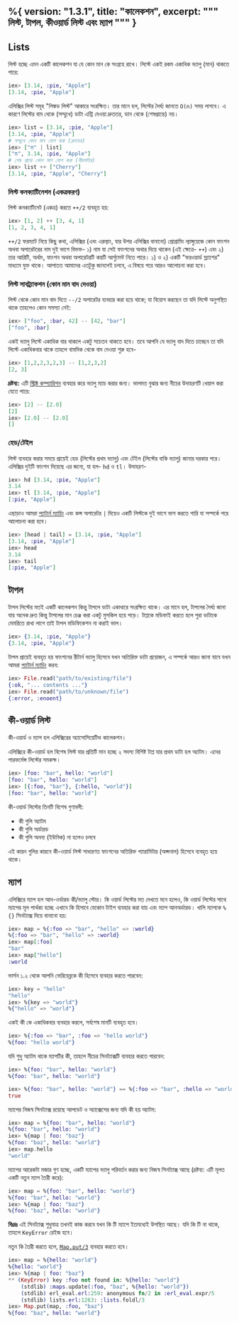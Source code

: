 %{
  version: "1.3.1",
  title: "কালেকশন",
  excerpt: """
  লিস্ট, টাপল, কীওয়ার্ড লিস্ট এবং ম্যাপ
  """
}
---

## Lists

লিস্ট হচ্ছে এমন একটি কালেকশন যা যে কোন মান কে সংগ্রহে রাখে। লিস্টে একই রকম একাধিক ভ্যালু (মান) থাকতে পারে:

```elixir
iex> [3.14, :pie, "Apple"]
[3.14, :pie, "Apple"]
```

এলিক্সির লিস্ট সমূহ "লিঙ্কড লিস্ট" আকারে সংরক্ষিত। তার মানে হল, লিস্টের দৈর্ঘ্য জানতে `O(n)` সময় লাগবে। এ কারণে লিস্টের বাম থেকে (সম্মুখে) ডাটা এন্ট্রি দেওয়া দ্রুততর, ডান থেকে (শেষপ্রান্তে) নয়।

```elixir
iex> list = [3.14, :pie, "Apple"]
[3.14, :pie, "Apple"]
# সম্মুখে কোন মান যোগ করা (দ্রুততর)
iex> ["π" | list]
["π", 3.14, :pie, "Apple"]
# শেষ প্রান্তে কোন মান যোগ করা (ধীরগতির)
iex> list ++ ["Cherry"]
[3.14, :pie, "Apple", "Cherry"]
```

### লিস্ট কনক্যাটিনেশন (একত্রকরণ)

লিস্ট কনক্যাটিনেট (একত্র) করতে `++/2` ব্যবহৃত হয়:

```elixir
iex> [1, 2] ++ [3, 4, 1]
[1, 2, 3, 4, 1]
```

`++/2` ফরম্যাট নিয়ে কিছু কথা, এলিক্সির (এবং এরল্যাং, যার উপর এলিক্সির বানানো) প্রোগ্রামিং ল্যাঙ্গুয়েজে কোন ফাংশন অথবা অপারেটরের নাম দুই ভাগে বিভক্ত- ১) নাম যা সেই ফাংশনের অথার দিয়ে থাকেন (এই ক্ষেত্রে- `++`) এবং ২) তার আরিটি, অর্থাৎ, ফাংশন অথবা অপারেটরটি কয়টি আর্গুমেন্ট নিতে পারে। ১) ও ২) একটি "ফরওয়ার্ড স্ল্যাশের" মাধ্যমে যুক্ত থাকে। আপাতত আমাদের এতটুকু জানলেই চলবে, এ বিষয়ে পরে আরও আলোচনা করা হবে।

### লিস্ট সাবট্র্যাকশন (কোন মান বাদ দেওয়া)

লিস্ট থেকে কোন মান বাদ দিতে `--/2` অপারেটর ব্যবহার করা হয়ে থাকে; যা বিয়োগ করছেন তা যদি লিস্টে অনুপস্থিত থাকে তাহলেও কোন সমস্যা নেই:

```elixir
iex> ["foo", :bar, 42] -- [42, "bar"]
["foo", :bar]
```

একই ভ্যালু লিস্টে একাধিক বার থাকলে একটু সচেতন থাকতে হবে।
তবে আপনি যে ভ্যালু বাদ দিতে চাচ্ছেন তা যদি লিস্টে একাধিকবার থাকে তাহলে বামদিক থেকে বাদ দেওয়া শুরু হবে-

```elixir
iex> [1,2,2,3,2,3] -- [1,2,3,2]
[2, 3]
```

**দ্রষ্টব্য:** এটি [স্ট্রিক্ট কম্প্যারিশন](basics.md#comparison) ব্যবহার করে ভ্যালু ম্যাচ করার জন্য। ভালমত বুঝার জন্য নীচের উদাহরণটি খেয়াল করা যেতে পারে:

```elixir
iex> [2] -- [2.0]
[2]
iex> [2.0] -- [2.0]
[]
```

### হেড/টেইল

লিস্ট ব্যবহার করার সময়ে প্রায়েই হেড (লিস্টের প্রথম ভ্যালু) এবং টেইল (লিস্টের বাকি ভ্যালু) জানার দরকার পরে। এলিক্সির দুইটি ফাংশন দিয়েছে এর জন্যে, যা হল- `hd` ও `tl`। উদাহরণ-

```elixir
iex> hd [3.14, :pie, "Apple"]
3.14
iex> tl [3.14, :pie, "Apple"]
[:pie, "Apple"]
```

এছাড়াও আমরা [প্যাটার্ন ম্যাচিং](/bn/lessons/basics/pattern_matching) এবং কন্স অপারেটর `|` দিয়েও একটি লিস্টকে দুই ভাগে ভাগ করতে পারি যা সম্পর্কে পরে আলোচনা করা হবে।

```elixir
iex> [head | tail] = [3.14, :pie, "Apple"]
[3.14, :pie, "Apple"]
iex> head
3.14
iex> tail
[:pie, "Apple"]
```

## টাপল

টাপল লিস্টের মতই একটি কালেকশন কিন্তু টাপলে ডাটা একাধারে সংরক্ষিত থাকে। এর মানে হল, টাপলের দৈর্ঘ্য জানা যায় অনেক দ্রুত কিন্তু টাপলের মান চেঞ্জ করা একটু মুসকিল হয়ে পড়ে। টাপ্লকে মডিফাই করতে হলে পুরা ডাটাকে মেমরিতে রাখা লাগে তাই টাপল মডিফিকেশন না করাই ভাল।

```elixir
iex> {3.14, :pie, "Apple"}
{3.14, :pie, "Apple"}
```

টাপল প্রায়েই ব্যবহৃত হয় ফাংশনের রীটার্ন ভ্যালু হিসেবে যখন অতিরিক্ত ডাটা প্রয়োজন, এ সম্পর্কে আরও জানা যাবে যখন আমরা [প্যাটার্ন ম্যাচিং](/bn/lessons/basics/pattern_matching) করব:

```elixir
iex> File.read("path/to/existing/file")
{:ok, "... contents ..."}
iex> File.read("path/to/unknown/file")
{:error, :enoent}
```

## কী-ওয়ার্ড লিস্ট

কী-ওয়ার্ড ও ম্যাপ হল এলিক্সিরের অ্যাসোসিয়েটিভ কালেকশন।

এলিক্সিরে কী-ওয়ার্ড হল বিশেষ লিস্ট যার প্রতিটি মান হচ্ছে ২ সদস্য বিশিষ্ট টাপ্ল যার প্রথম ডাটা হল অ্যাটম। এদের পারফর্মেন্স লিস্টের সমকক্ষ।

```elixir
iex> [foo: "bar", hello: "world"]
[foo: "bar", hello: "world"]
iex> [{:foo, "bar"}, {:hello, "world"}]
[foo: "bar", hello: "world"]
```

কী-ওয়ার্ড লিস্টের তিনটি বিশেষ গুণাবলী:

+ কী গুলি অ্যাটম
+ কী গুলি অর্ডারড
+ কী গুলি অনন্য (ইউনিক) না হলেও চলবে

এই কারন গুলির কারনে কী-ওয়ার্ড লিস্ট সাধারণত ফাংশনের অতিরিক্ত প্যারামিটার (অপ্সনাল) হিসেবে ব্যবহৃত হয়ে থাকে।

## ম্যাপ

এলিক্সিরে ম্যাপ হল আন-ওর্ডারড কী/ভ্যালু স্টোর। কি ওয়ার্ড লিস্টের মত দেখতে মনে হলেও, কি ওয়ার্ড লিস্টের সাথে ম্যাপের মূল পার্থক্য হচ্ছে এখানে কি হিসাবে যেকোন টাইপ ব্যবহার করা যায় এবং ম্যাপ আনঅর্ডারড। খালি ম্যাপকে `%{}` সিনট্যাক্স দিয়ে বানানো হয়:

```elixir
iex> map = %{:foo => "bar", "hello" => :world}
%{:foo => "bar", "hello" => :world}
iex> map[:foo]
"bar"
iex> map["hello"]
:world
```

ভার্সন ১.২ থেকে আপনি ভেরিয়েব্লকে কী হিসেবে ব্যবহার করতে পারবেন:

```elixir
iex> key = "hello"
"hello"
iex> %{key => "world"}
%{"hello" => "world"}
```

একই কী কে একাধিকবার ব্যবহার করলে, সর্বশেষ মানটি ব্যবহৃত হবে।

```elixir
iex> %{:foo => "bar", :foo => "hello world"}
%{foo: "hello world"}
```

যদি শুধু অ্যাটম থাকে ম্যাপটির কী, তাহলে নীচের সিনট্যাক্সটি ব্যবহার করতে পারবেন:

```elixir
iex> %{foo: "bar", hello: "world"}
%{foo: "bar", hello: "world"}

iex> %{foo: "bar", hello: "world"} == %{:foo => "bar", :hello => "world"}
true
```

ম্যাপের নিজস্ব সিনট্যাক্স রয়েছে আপডেট ও অ্যাক্সেসের জন্য যদি কী হয় অ্যাটম:

```elixir
iex> map = %{foo: "bar", hello: "world"}
%{foo: "bar", hello: "world"}
iex> %{map | foo: "baz"}
%{foo: "baz", hello: "world"}
iex> map.hello
"world"
```

ম্যাপের আরেকটা মজার গুণ হচ্ছে, একটি ম্যাপের ভ্যালু পরিবর্তন করার জন্য নিজস্ব সিনট্যাক্স আছে (দ্রষ্টব্য: এটি মূলত একটি নতুন ম্যাপ তৈরী করে):

```elixir
iex> map = %{foo: "bar", hello: "world"}
%{foo: "bar", hello: "world"}
iex> %{map | foo: "baz"}
%{foo: "baz", hello: "world"}
```

**বিঃদ্রঃ** এই সিনট্যাক্স শুধুমাত্র তখনই কাজ করবে যখন কি টি ম্যাপে ইতমধ্যেই উপস্থিত আছে। যদি কি টি না থাকে, তাহলে `KeyError` রেইজ হবে।

নতুন কি তৈরী করতে হলে, [`Map.put/3`](https://hexdocs.pm/elixir/Map.html#put/3) ব্যবহার করতে হবে।

```elixir
iex> map = %{hello: "world"}
%{hello: "world"}
iex> %{map | foo: "baz"}
** (KeyError) key :foo not found in: %{hello: "world"}
    (stdlib) :maps.update(:foo, "baz", %{hello: "world"})
    (stdlib) erl_eval.erl:259: anonymous fn/2 in :erl_eval.expr/5
    (stdlib) lists.erl:1263: :lists.foldl/3
iex> Map.put(map, :foo, "baz")
%{foo: "baz", hello: "world"}
```
